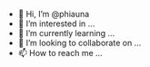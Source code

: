 - 👋 Hi, I’m @phiauna
- 👀 I’m interested in ...
- 🌱 I’m currently learning ...
- 💞️ I’m looking to collaborate on ...
- 📫 How to reach me ...

<!---
phiauna/phiauna is a ✨ special ✨ repository because its `README.md` (this file) appears on your GitHub profile.
You can click the Preview link to take a look at your changes.
--->

